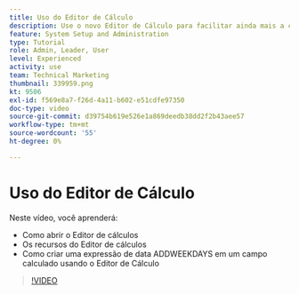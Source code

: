 ```yaml
---
title: Uso do Editor de Cálculo
description: Use o novo Editor de Cálculo para facilitar ainda mais a criação de campos personalizados calculados.
feature: System Setup and Administration
type: Tutorial
role: Admin, Leader, User
level: Experienced
activity: use
team: Technical Marketing
thumbnail: 339959.png
kt: 9506
exl-id: f569e8a7-f26d-4a11-b602-e51cdfe97350
doc-type: video
source-git-commit: d39754b619e526e1a869deedb38dd2f2b43aee57
workflow-type: tm+mt
source-wordcount: '55'
ht-degree: 0%

---
```


# Uso do Editor de Cálculo

Neste vídeo, você aprenderá:

* Como abrir o Editor de cálculos
* Os recursos do Editor de cálculos
* Como criar uma expressão de data ADDWEEKDAYS em um campo calculado usando o Editor de Cálculo

>[!VIDEO](https://video.tv.adobe.com/v/339959/?quality=12)
